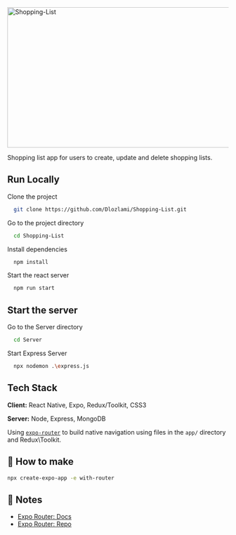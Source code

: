 <img src="https://socialify.git.ci/Dlozlami/Shopping-List/image?language=1&owner=1&name=1&stargazers=1&theme=Light" alt="Shopping-List" width="640" height="320" />

Shopping list app for users to create, update and delete shopping lists. 

## Run Locally

Clone the project

```bash
  git clone https://github.com/Dlozlami/Shopping-List.git
```

Go to the project directory

```bash
  cd Shopping-List
```

Install dependencies

```bash
  npm install
```

Start the react server

```bash
  npm run start
```

## Start the server

Go to the Server directory

```bash
  cd Server
```
Start Express Server
```bash
  npx nodemon .\express.js 
```

## Tech Stack

**Client:** React Native, Expo, Redux/Toolkit, CSS3

**Server:** Node, Express, MongoDB

Using [`expo-router`](https://expo.github.io/router) to build native navigation using files in the `app/` directory and Redux\Toolkit.
## 🚀 How to make

```sh
npx create-expo-app -e with-router
```

## 📝 Notes

- [Expo Router: Docs](https://expo.github.io/router)
- [Expo Router: Repo](https://github.com/expo/router)
